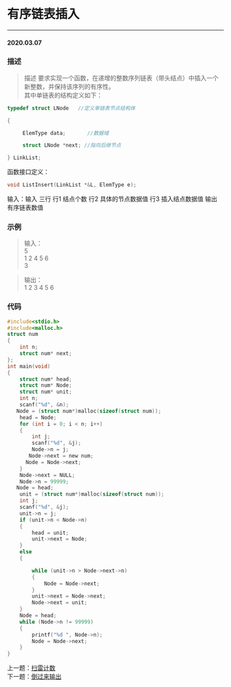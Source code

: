 # 有序链表插入
***
#### 2020.03.07

### 描述
>描述
要求实现一个函数，在递增的整数序列链表（带头结点）中插入一个新整数，并保持该序列的有序性。  
其中单链表的结构定义如下： 
```c
typedef struct LNode   //定义单链表节点结构体

{  

     ElemType data;       //数据域

     struct LNode *next; //指向后继节点

} LinkList;
```
函数接口定义：
```c
void ListInsert(LinkList *&L, ElemType e);
```
输入：输入 
三行
行1 结点个数
行2 具体的节点数据值
行3 插入结点数据值 
输出 
有序链表数值

### 示例
>输入：    
5    
1 2 4 5 6   
3     

>输出：    
1 2 3 4 5 6   

### 代码
```c
#include<stdio.h>
#include<malloc.h>
struct num
{
    int n;
    struct num* next;
};
int main(void)
{
    struct num* head;
    struct num* Node;
    struct num* unit;  
    int n;
    scanf("%d", &n);
   Node = (struct num*)malloc(sizeof(struct num));
    head = Node;
    for (int i = 0; i < n; i++)
    {
        int j;
        scanf("%d", &j);
        Node->n = j;
       Node->next = new num;
      Node = Node->next;
    }
    Node->next = NULL;
    Node->n = 99999;
   Node = head;
    unit = (struct num*)malloc(sizeof(struct num));
    int j;
    scanf("%d", &j);
    unit->n = j;
    if (unit->n < Node->n) 
    {
        head = unit;
        unit->next = Node;
    }
    else  
    {

        while (unit->n > Node->next->n)
        {
            Node = Node->next;
        }
        unit->next = Node->next;
        Node->next = unit;
    }
    Node = head;
    while (Node->n != 99999)
    {
        printf("%d ", Node->n);
        Node = Node->next;
    }
}
```

上一题：[扫雷计数](https://github.com/Lihao-me/College_study/blob/master/CppCourse/005_cleanBooms.md)       
下一题：[倒过来输出](https://github.com/Lihao-me/College_study/blob/master/CppCourse/007_reverseOutput.md)  

